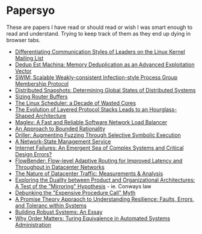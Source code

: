 # Papersyo

These are papers I have read or should read or wish I was smart enough to read and understand. Trying to keep track of them as they end up dying in browser tabs.

* [Differentiating Communication Styles of Leaders on the Linux Kernel Mailing List](http://www.opensym.org/os2016/proceedings-files/p101-schneider.pdf)
* [Dedup Est Machina: Memory Deduplication as an Advanced Exploitation Vector](http://www.ieee-security.org/TC/SP2016/papers/0824a987.pdf)
* [SWIM: Scalable Weakly-consistent Infection-style Process Group Membership Protocol](http://www.cs.cornell.edu/~asdas/research/dsn02-swim.pdf)
* [Distributed Snapshots: Determining Global States of Distributed Systems](https://www.cs.swarthmore.edu/~newhall/readings/snapshots.pdf)
* [Sizing Router Buffers](http://yuba.stanford.edu/~nickm/papers/sigcomm2004.pdf)
* [The Linux Scheduler: a Decade of Wasted Cores](http://www.ece.ubc.ca/~sasha/papers/eurosys16-final29.pdf)
* [The Evolution of Layered Protocol Stacks Leads to an Hourglass-Shaped Architecture](http://conferences.sigcomm.org/sigcomm/2011/papers/sigcomm/p206.pdf)
* [Maglev: A Fast and Reliable Software Network Load Balancer](http://static.googleusercontent.com/media/research.google.com/en//pubs/archive/44824.pdf)
* [An Approach to Bounded Rationality](http://www.cs.cmu.edu/~sandholm/cs15-892F13/an_approach_to_bounded_rationality.pdf)
* [Driller: Augmenting Fuzzing Through Selective Symbolic Execution](https://www.internetsociety.org/sites/default/files/blogs-media/driller-augmenting-fuzzing-through-selective-symbolic-execution.pdf)
* [A Network-State Management Service](https://www.cs.princeton.edu/~pengsun/files/statesman-sigcomm-final.pdf)
* [Internet Failures: An Emergent Sea of Complex Systems and Critical Design Errors?](http://www.cl.cam.ac.uk/~jac22/out/bcs.pdf)
* [FlowBender: Flow-level Adaptive Routing for Improved Latency and Throughput in Datacenter Networks](http://conferences2.sigcomm.org/co-next/2014/CoNEXT_papers/p149.pdf)
* [The Nature of Datacenter Traffic: Measurements & Analysis](http://www.msr-waypoint.com/en-us/UM/people/srikanth/data/imc09_dcTraffic.pdf)
* [Exploring the Duality between Product and Organizational Architectures: A Test of the "Mirroring" Hypothesis](http://www.hbs.edu/faculty/Publication%20Files/08-039_1861e507-1dc1-4602-85b8-90d71559d85b.pdf) - ie. Conways law
* [Debunking the "Expensive Procedure Call" Myth](http://repository.readscheme.org/ftp/papers/ai-lab-pubs/AIM-443.pdf)
* [A Promise Theory Appraoch to Understanding Resilience: Faults, Errors, and Toleranc within Systems](http://markburgess.org/Faults.pdf)
* [Building Robust Systems: An Essay](https://groups.csail.mit.edu/mac/users/gjs/6.945/readings/robust-systems.pdf)
* [Why Order Matters: Turing Equivalence in Automated Systems Administration](https://www.usenix.org/legacy/publications/library/proceedings/lisa02/tech/full_papers/traugott/traugott_html/index.html)
